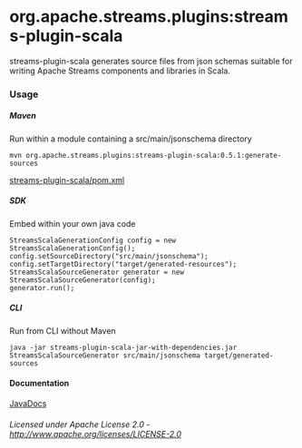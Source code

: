 org.apache.streams.plugins:streams-plugin-scala
=============================================

streams-plugin-scala generates source files from json schemas suitable for writing Apache Streams components and libraries in Scala.

### Usage

##### Maven

Run within a module containing a src/main/jsonschema directory

    mvn org.apache.streams.plugins:streams-plugin-scala:0.5.1:generate-sources

[streams-plugin-scala/pom.xml](streams-plugin-scala/pom.xml "streams-plugin-scala/pom.xml")

##### SDK

Embed within your own java code

    StreamsScalaGenerationConfig config = new StreamsScalaGenerationConfig();
    config.setSourceDirectory("src/main/jsonschema");
    config.setTargetDirectory("target/generated-resources");
    StreamsScalaSourceGenerator generator = new StreamsScalaSourceGenerator(config);
    generator.run();

##### CLI

Run from CLI without Maven

    java -jar streams-plugin-scala-jar-with-dependencies.jar StreamsScalaSourceGenerator src/main/jsonschema target/generated-sources

#### Documentation

[JavaDocs](apidocs/index.html "JavaDocs")

###### Licensed under Apache License 2.0 - http://www.apache.org/licenses/LICENSE-2.0